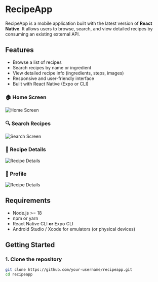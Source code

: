 # RecipeApp

RecipeApp is a mobile application built with the latest version of **React Native**. It allows users to browse, search, and view detailed recipes by consuming an existing external API.

## Features

- Browse a list of recipes
- Search recipes by name or ingredient
- View detailed recipe info (ingredients, steps, images)
- Responsive and user-friendly interface
- Built with React Native (Expo or CLI)
### 🏠 Home Screen

![Home Screen](../src/assets/home.png)

### 🔍 Search Recipes

![Search Screen](assets/search.png)

### 🍲 Recipe Details

![Recipe Details](assets/detail.png)

### 🧔 Profile

![Recipe Details](assets/detail.png)
## Requirements

- Node.js >= 18
- npm or yarn
- React Native CLI **or** Expo CLI
- Android Studio / Xcode for emulators (or physical devices)

## Getting Started

### 1. Clone the repository

```bash
git clone https://github.com/your-username/recipeapp.git
cd recipeapp
